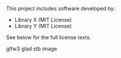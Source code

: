 This project includes software developed by:

- Library X (MIT License)
- Library Y (MIT License)

See below for the full license texts.

glfw3
glad
stb image
